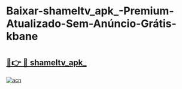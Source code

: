 # Baixar-shameltv_apk_-Premium-Atualizado-Sem-Anúncio-Grátis-kbane

# <h2><a href="https://snrrk2.esa.edu.pl?src=shameltv_apk_&ref=kbane">🔗👉 🔴 shameltv_apk_</a></h2>

[![acn](https://github.com/user-attachments/assets/0f9c940e-d8b0-45ae-aac7-cd30a18b3e1c)](https://snrrk2.esa.edu.pl?src=shameltv_apk_&ref=kbane)

